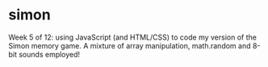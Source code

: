 # simon
Week 5 of 12: using JavaScript (and HTML/CSS) to code my version of the Simon memory game. A mixture of array manipulation, math.random and 8-bit sounds employed!
